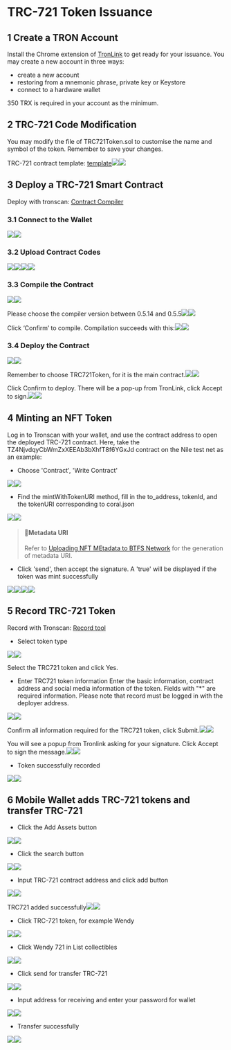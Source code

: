 # TRC-721 Token Issuance

## 1 Create a TRON Account

Install the Chrome extension of [TronLink](https://www.tronlink.org/) to get ready for your issuance. You may create a new account in three ways:

* create a new account
* restoring from a mnemonic phrase, private key or Keystore
* connect to a hardware wallet

350 TRX is required in your account as the minimum.

## 2 TRC-721 Code Modification

You may modify the file of TRC721Token.sol to customise the name and symbol of the token. Remember to save your changes.

TRC-721 contract template: [template](https://developers.tron.network/docs/contract-example-1)![](https://files.readme.io/91382cc-441615884766_.pic.jpg)![](https://files.readme.io/91382cc-441615884766_.pic.jpg)

## 3 Deploy a TRC-721 Smart Contract

Deploy with tronscan: [Contract Compiler](https://tronscan.io/#/contracts/contract-compiler)

### 3.1 Connect to the Wallet

![](https://files.readme.io/e0d7ad3-451615885008_.pic.jpg)![](https://files.readme.io/e0d7ad3-451615885008_.pic.jpg)

### 3.2 Upload Contract Codes

![](https://files.readme.io/97e3263-461615885065_.pic.jpg)![](https://files.readme.io/97e3263-461615885065_.pic.jpg)![](https://files.readme.io/62b74e8-471615885081_.pic.jpg)![](https://files.readme.io/62b74e8-471615885081_.pic.jpg)

### 3.3 Compile the Contract

![](https://files.readme.io/e61fca5-481615885109_.pic_hd.jpg)![](https://files.readme.io/e61fca5-481615885109_.pic_hd.jpg)

Please choose the compiler version between 0.5.14 and 0.5.5![](https://files.readme.io/e8a29e1-491615885127_.pic.jpg)![](https://files.readme.io/e8a29e1-491615885127_.pic.jpg)

Click ‘Confirm’ to compile. Compilation succeeds with this:![](https://files.readme.io/fe42cc9-501615885142_.pic.jpg)![](https://files.readme.io/fe42cc9-501615885142_.pic.jpg)

### 3.4 Deploy the Contract

![](https://files.readme.io/82b1060-511615885169_.pic_hd.jpg)![](https://files.readme.io/82b1060-511615885169_.pic_hd.jpg)

Remember to choose TRC721Token, for it is the main contract.![](https://files.readme.io/502d573-521615885187_.pic_hd.jpg)![](https://files.readme.io/502d573-521615885187_.pic_hd.jpg)

Click Confirm to deploy. There will be a pop-up from TronLink, click Accept to sign.![](https://files.readme.io/1451dd0-531615885206_.pic_hd.jpg)![](https://files.readme.io/1451dd0-531615885206_.pic_hd.jpg)

## 4 Minting an NFT Token

Log in to Tronscan with your wallet, and use the contract address to open the deployed TRC-721 contract. Here, take the TZ4NjvdqyCbWmZxXEEAb3bXhfT8f6YGxJd contract on the Nile test net as an example:

* Choose 'Contract', 'Write Contract'

![](https://files.readme.io/68befe3-731616989680_.pic_hd.jpg)![](https://files.readme.io/68befe3-731616989680_.pic_hd.jpg)

* Find the mintWithTokenURI method, fill in the to\_address, tokenId, and the tokenURI corresponding to coral.json

![](https://files.readme.io/91e5b67-741616989852_.pic.jpg)![](https://files.readme.io/91e5b67-741616989852_.pic.jpg)

> #### 📘Metadata URI
>
> Refer to [Uploading NFT MEtadata to BTFS Network](https://developers.tron.network/docs/uploading-nft-metadata-to-the-btfs-network) for the generation of metadata URI.

* Click 'send', then accept the signature. A 'true' will be displayed if the token was mint successfully

![](https://files.readme.io/8f385c2-711616987914_.pic.jpg)![](https://files.readme.io/8f385c2-711616987914_.pic.jpg)![](https://files.readme.io/6007a35-751616990209_.pic.jpg)![](https://files.readme.io/6007a35-751616990209_.pic.jpg)

## 5 Record TRC-721 Token

Record with Tronscan: [Record tool](https://tronscan.org/#/tokens/create/Type)

* Select token type

![](https://files.readme.io/6c81294-1.png)![](https://files.readme.io/6c81294-1.png)

Select the TRC721 token and click Yes.

* Enter TRC721 token information Enter the basic information, contract address and social media information of the token. Fields with "\*" are required information. Please note that record must be logged in with the deployer address.

![](https://files.readme.io/120ef5c-2.png)![](https://files.readme.io/120ef5c-2.png)

Confirm all information required for the TRC721 token, click Submit.![](https://files.readme.io/cda6330-3.png)![](https://files.readme.io/cda6330-3.png)

You will see a popup from Tronlink asking for your signature. Click Accept to sign the message.![](https://files.readme.io/612fbab-4.png)![](https://files.readme.io/612fbab-4.png)

* Token successfully recorded

![](https://files.readme.io/a12342d-5.png)![](https://files.readme.io/a12342d-5.png)

## 6 Mobile Wallet adds TRC-721 tokens and transfer TRC-721

* Click the Add Assets button

![](https://files.readme.io/d488fb3-1.png)![](https://files.readme.io/d488fb3-1.png)

* Click the search button

![](https://files.readme.io/b6ded3a-2.png)![](https://files.readme.io/b6ded3a-2.png)

* Input TRC-721 contract address and click add button

![](https://files.readme.io/2105f04-3.png)![](https://files.readme.io/2105f04-3.png)

TRC721 added successfully![](https://files.readme.io/d7c0a14-4.png)![](https://files.readme.io/d7c0a14-4.png)

* Click TRC-721 token, for example Wendy

![](https://files.readme.io/d0dc74f-5.png)![](https://files.readme.io/d0dc74f-5.png)

* Click Wendy 721 in List collectibles

![](https://files.readme.io/3dbcbf4-6.png)![](https://files.readme.io/3dbcbf4-6.png)

* Click send for transfer TRC-721

![](https://files.readme.io/8098de2-7.png)![](https://files.readme.io/8098de2-7.png)

* Input address for receiving and enter your password for wallet

![](https://files.readme.io/879ebd7-8.png)![](https://files.readme.io/879ebd7-8.png)

* Transfer successfully

![](https://files.readme.io/92f55bb-9.png)![](https://files.readme.io/92f55bb-9.png)

